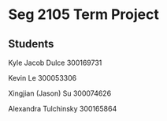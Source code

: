 # Seg 2105 Term Project

## Students
Kyle Jacob Dulce 300169731

Kevin Le 300053306

Xingjian (Jason) Su 300074626

Alexandra Tulchinsky 300165864
